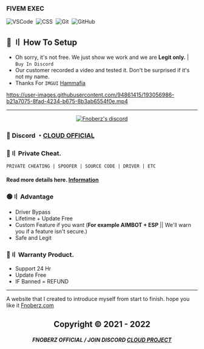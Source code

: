 ### FIVEM EXEC 
![VSCode](https://img.shields.io/badge/-Visual_Studio_Code-05122A?style=for-the-badge&logo=VisualStudioCode)&nbsp;
![CSS](https://img.shields.io/badge/-CPP-05122A?style=for-the-badge&logo=CSS3&logoColor=1572B6)&nbsp;
![Git](https://img.shields.io/badge/-Git-05122A?style=for-the-badge&logo=git)&nbsp;
![GitHub](https://img.shields.io/badge/-GitHub-05122A?style=for-the-badge&logo=github)&nbsp;
 
       

## 🔎 〢 How To Setup 
- Oh sorry, it's not free. We just show we work and we are **Legit only.** | `Buy In Discord`
- Our customer recorded a video and tested it. Don't be surprised if it's not my name.
- Thanks For `IMGUI` [Hammafia](https://www.elitepvpers.com/forum/grand-theft-auto-trading/4713198-hammafia-com-fivem-lua-executor.html)
 
  
  
https://user-images.githubusercontent.com/94861415/193056986-b21a7075-8fad-4234-b675-8b3ab6554f0e.mp4


---
 
  <p align="center">
    <a href="https://discord.com/users/943374631644045363">
        <img title="Fnoberz server discord" alt="Fnoberz's discord" src="https://discord.c99.nl/widget/theme-4/943374631644045363.png"/>
    </a>
</p> 
 
### 💬 Discord ・[CLOUD OFFICIAL](https://discord.gg/MBTkVcJefp) 

### 🛒〢 Private Cheat.
`PRIVATE CHEATING | SPOOFER | SOURCE CODE | DRIVER | ETC`
#### Read more details here. [Information](https://github.com/Cloud-Official/Product) 

### 🟢〢 Advantage

- Driver Bypass
- Lifetime + Update Free
- Custom Feature if you want (**For example AIMBOT + ESP** || We'll warn you if a feature isn't secure.)
- Safe and Legit


### 🔱〢 Warranty Product.

- Support 24 Hr
- Update Free
- IF Banned = REFUND

---

A website that I created to introduce myself from start to finish. hope you like it [Fnoberz.com](https://fnoberz.com/)


<h2 align="center"> Copyright © 2021 - 2022

##### <p align="center">  FNOBERZ OFFICIAL / JOIN DISCORD [CLOUD PROJECT](https://discord.gg/JUwFCGHbV4)
